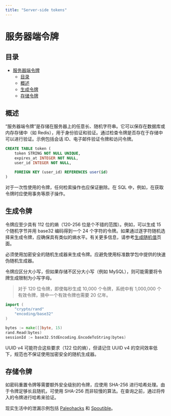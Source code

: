 ```yaml
---
title: "Server-side tokens"
---
```


# 服务器端令牌

## 目录

- [服务器端令牌](#服务器端令牌)
	- [目录](#目录)
	- [概述](#概述)
	- [生成令牌](#生成令牌)
	- [存储令牌](#存储令牌)

## 概述

“服务器端令牌”是存储在服务器上的任意长、随机字符串。它可以保存在数据库或内存存储中（如 Redis），用于身份验证和验证。通过检查令牌是否存在于存储中可以进行验证。示例包括会话 ID、电子邮件验证令牌和访问令牌。

```sql
CREATE TABLE token (
    token STRING NOT NULL UNIQUE,
    expires_at INTEGER NOT NULL,
    user_id INTEGER NOT NULL,

    FOREIGN KEY (user_id) REFERENCES user(id)
)
```

对于一次性使用的令牌，任何检索操作也应保证删除。在 SQL 中，例如，在获取令牌时应使用事务等原子操作。

## 生成令牌

令牌应至少具有 112 位的熵（120-256 位是个不错的范围）。例如，可以生成 15 个随机字节并用 base32 编码得到一个 24 个字符的令牌。如果通过逐字符随机选择来生成令牌，应确保具有类似的熵水平。有关更多信息，请参考[生成随机值](/random-values)页面。

必须使用加密安全的随机生成器来生成令牌。应避免使用标准数学包中提供的快速伪随机生成器。

令牌应区分大小写，但如果存储不区分大小写（例如 MySQL），则可能需要将令牌生成限制为小写字母。

> 对于 120 位令牌，即使每秒生成 10,000 个令牌，系统中有 1,000,000 个有效令牌，猜中一个有效令牌也需要 20 亿年。

```go
import (
    "crypto/rand"
    "encoding/base32"
)

bytes := make([]byte, 15)
rand.Read(bytes)
sessionId := base32.StdEncoding.EncodeToString(bytes)
```

UUID v4 可能符合这些要求（122 位的熵），但请记住 UUID v4 的空间效率低下，规范也不保证使用加密安全的随机生成器。

## 存储令牌

如密码重置令牌等需要额外安全级别的令牌，应使用 SHA-256 进行哈希处理。由于令牌足够长且随机，可使用 SHA-256 而非较慢的算法。在查询之前，通过将传入的令牌进行哈希来验证。

现实生活中的泄漏示例包括 [Paleohacks](https://www.vpnmentor.com/blog/report-paleohacks-breach/) 和 [Spoutible](https://www.troyhunt.com/how-spoutibles-leaky-api-spurted-out-a-deluge-of-personal-data/)。
